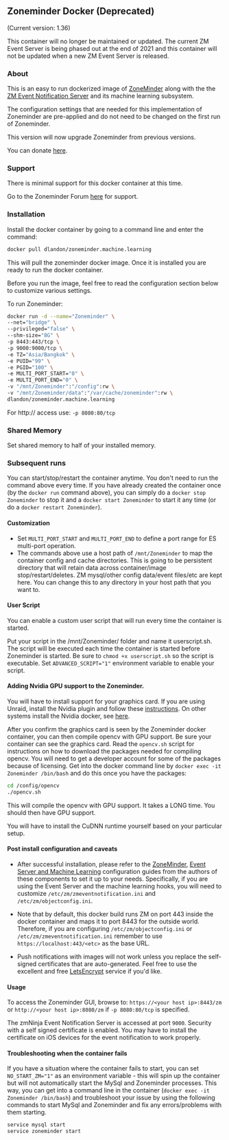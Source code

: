 ## Zoneminder Docker (Deprecated)
(Current version: 1.36)

This container will no longer be maintained or updated.  The current ZM Event Server is being phased out at the end of 2021 and this container will not be updated when a new ZM Event Server is released.

### About
This is an easy to run dockerized image of [ZoneMinder](https://github.com/ZoneMinder/zoneminder) along with the the [ZM Event Notification Server](https://github.com/pliablepixels/zmeventnotification) and its machine learning subsystem.

The configuration settings that are needed for this implementation of Zoneminder are pre-applied and do not need to be changed on the first run of Zoneminder.

This version will now upgrade Zoneminder from previous versions.

You can donate [here](https://www.paypal.com/us/cgi-bin/webscr?cmd=_s-xclick&amp;hosted_button_id=EJGPC7B5CS66E).

### Support
There is minimal support for this docker container at this time.

Go to the Zoneminder Forum [here](https://forums.zoneminder.com/) for support.

### Installation
Install the docker container by going to a command line and enter the command:

```bash
docker pull dlandon/zoneminder.machine.learning
```

This will pull the zoneminder docker image. Once it is installed you are ready to run the docker container.

Before you run the image, feel free to read the configuration section below to customize various settings.

To run Zoneminder:

```bash
docker run -d --name="Zoneminder" \
--net="bridge" \
--privileged="false" \
--shm-size="8G" \
-p 8443:443/tcp \
-p 9000:9000/tcp \
-e TZ="Asia/Bangkok" \
-e PUID="99" \
-e PGID="100" \
-e MULTI_PORT_START="0" \
-e MULTI_PORT_END="0" \
-v "/mnt/Zoneminder":"/config":rw \
-v "/mnt/Zoneminder/data":"/var/cache/zoneminder":rw \
dlandon/zoneminder.machine.learning
```

For http:// access use: `-p 8080:80/tcp`

### Shared Memory
Set shared memory to half of your installed memory.

### Subsequent runs

You can start/stop/restart the container anytime. You don't need to run the command above every time. If you have already created the container once (by the `docker run` command above), you can simply do a `docker stop Zoneminder` to stop it and a `docker start Zoneminder` to start it any time (or do a `docker restart Zoneminder`).

#### Customization

- Set `MULTI_PORT_START` and `MULTI_PORT_END` to define a port range for ES multi-port operation.
- The commands above use a host path of `/mnt/Zoneminder` to map the container config and cache directories. This is going to be persistent directory that will retain data across container/image stop/restart/deletes. ZM mysql/other config data/event files/etc are kept here. You can change this to any directory in your host path that you want to.

#### User Script

You can enable a custom user script that will run every time the container is started.

Put your script in the /mnt/Zoneminder/ folder and name it userscript.sh. The script will be executed each time the container is started before Zoneminder is started. Be sure to `chmod +x userscript.sh` so the script is executable. Set `ADVANCED_SCRIPT="1"` environment variable to enable your script.

#### Adding Nvidia GPU support to the Zoneminder.

You will have to install support for your graphics card. If you are using Unraid, install the Nvidia plugin and follow these [instructions](https://forums.unraid.net/topic/77813-plugin-linuxserverio-unraid-nvidia/?tab=comments#comment-719665). On other systems install the Nvidia docker, see [here](https://medium.com/@adityathiruvengadam/cuda-docker-%EF%B8%8F-for-deep-learning-cab7c2be67f9).

After you confirm the graphics card is seen by the Zoneminder docker container, you can then compile opencv with GPU support. Be sure your container can see the graphics card. Read the `opencv.sh` script for instructions on how to download the packages needed for compiling opencv. You will need to get a developer account for some of the packages because of licensing. Get into the docker command line by `docker exec -it Zoneminder /bin/bash` and do this once you have the packages:

```bash
cd /config/opencv
./opencv.sh
```

This will compile the opencv with GPU support. It takes a LONG time. You should then have GPU support.

You will have to install the CuDNN runtime yourself based on your particular setup.

#### Post install configuration and caveats

- After successful installation, please refer to the [ZoneMinder](https://zoneminder.readthedocs.io/en/stable/), [Event Server and Machine Learning](https://zmeventnotification.readthedocs.io/en/latest/index.html) configuration guides from the authors of these components to set it up to your needs. Specifically, if you are using the Event Server and the machine learning hooks, you will need to customize `/etc/zm/zmeventnotification.ini` and `/etc/zm/objectconfig.ini`.

- Note that by default, this docker build runs ZM on port 443 inside the docker container and maps it to port 8443 for the outside world. Therefore, if you are configuring `/etc/zm/objectconfig.ini` or `/etc/zm/zmeventnotification.ini` remember to use `https://localhost:443/<etc>` as the base URL.

- Push notifications with images will not work unless you replace the self-signed certificates that are auto-generated. Feel free to use the excellent and free [LetsEncrypt](https://letsencrypt.org) service if you'd like.

#### Usage

To access the Zoneminder GUI, browse to: `https://<your host ip>:8443/zm` or `http://<your host ip>:8080/zm` if `-p 8080:80/tcp` is specified.

The zmNinja Event Notification Server is accessed at port `9000`. Security with a self signed certificate is enabled. You may have to install the certificate on iOS devices for the event notification to work properly.

#### Troubleshooting when the container fails

If you have a situation where the container fails to start, you can set `NO_START_ZM="1"` as an environment variable - this will spin up the container but will not automatically start the MySql and Zoneminder processes. This way, you can get into a command line in the container (`docker exec -it Zoneminder /bin/bash`) and troubleshoot your issue by using the following commands to start MySql and Zoneminder and fix any errors/problems with them starting.

```bash
service mysql start
service zoneminder start
```